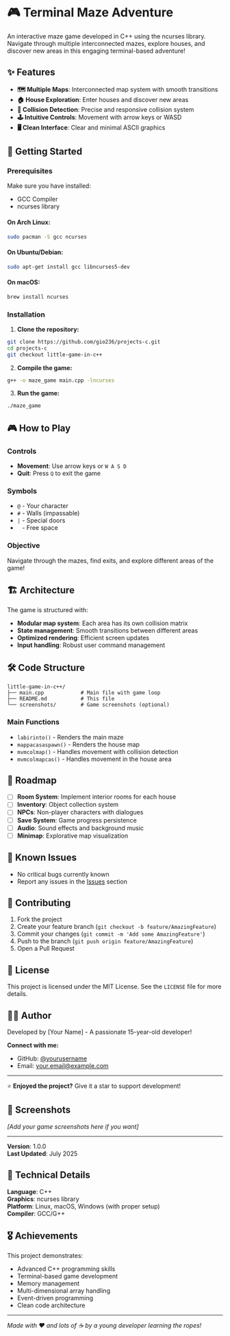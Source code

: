 # 🎮 Terminal Maze Adventure

An interactive maze game developed in C++ using the ncurses library. Navigate through multiple interconnected mazes, explore houses, and discover new areas in this engaging terminal-based adventure!

## ✨ Features

- **🗺️ Multiple Maps**: Interconnected map system with smooth transitions
- **🏠 House Exploration**: Enter houses and discover new areas
- **🎯 Collision Detection**: Precise and responsive collision system
- **🕹️ Intuitive Controls**: Movement with arrow keys or WASD
- **🖥️ Clean Interface**: Clear and minimal ASCII graphics

## 🚀 Getting Started

### Prerequisites

Make sure you have installed:
- GCC Compiler
- ncurses library

#### On Arch Linux:
```bash
sudo pacman -S gcc ncurses
```

#### On Ubuntu/Debian:
```bash
sudo apt-get install gcc libncurses5-dev
```

#### On macOS:
```bash
brew install ncurses
```

### Installation

1. **Clone the repository:**
```bash
git clone https://github.com/gio236/projects-c.git
cd projects-c
git checkout little-game-in-c++
```

2. **Compile the game:**
```bash
g++ -o maze_game main.cpp -lncurses
```

3. **Run the game:**
```bash
./maze_game
```

## 🎮 How to Play

### Controls
- **Movement**: Use arrow keys or `W A S D`
- **Quit**: Press `Q` to exit the game

### Symbols
- `@` - Your character
- `#` - Walls (impassable)
- `|` - Special doors
- ` ` - Free space

### Objective
Navigate through the mazes, find exits, and explore different areas of the game!

## 🏗️ Architecture

The game is structured with:
- **Modular map system**: Each area has its own collision matrix
- **State management**: Smooth transitions between different areas
- **Optimized rendering**: Efficient screen updates
- **Input handling**: Robust user command management

## 🛠️ Code Structure

```
little-game-in-c++/
├── main.cpp            # Main file with game loop
├── README.md           # This file
└── screenshots/        # Game screenshots (optional)
```

### Main Functions

- `labirinto()` - Renders the main maze
- `mappacasaspawn()` - Renders the house map
- `mvmcolmap()` - Handles movement with collision detection
- `mvmcolmapcas()` - Handles movement in the house area

## 🎯 Roadmap

- [ ] **Room System**: Implement interior rooms for each house
- [ ] **Inventory**: Object collection system
- [ ] **NPCs**: Non-player characters with dialogues
- [ ] **Save System**: Game progress persistence
- [ ] **Audio**: Sound effects and background music
- [ ] **Minimap**: Explorative map visualization

## 🐛 Known Issues

- No critical bugs currently known
- Report any issues in the [Issues](https://github.com/yourusername/projects-c/issues) section

## 🤝 Contributing

1. Fork the project
2. Create your feature branch (`git checkout -b feature/AmazingFeature`)
3. Commit your changes (`git commit -m 'Add some AmazingFeature'`)
4. Push to the branch (`git push origin feature/AmazingFeature`)
5. Open a Pull Request

## 📄 License

This project is licensed under the MIT License. See the `LICENSE` file for more details.

## 👨‍💻 Author

Developed by [Your Name] - A passionate 15-year-old developer!

**Connect with me:**
- GitHub: [@yourusername](https://github.com/yourusername)
- Email: your.email@example.com

---

⭐ **Enjoyed the project?** Give it a star to support development!

## 📸 Screenshots

*[Add your game screenshots here if you want]*

---

**Version**: 1.0.0  
**Last Updated**: July 2025

## 🔧 Technical Details

**Language**: C++  
**Graphics**: ncurses library  
**Platform**: Linux, macOS, Windows (with proper setup)  
**Compiler**: GCC/G++

## 🎖️ Achievements

This project demonstrates:
- Advanced C++ programming skills
- Terminal-based game development
- Memory management
- Multi-dimensional array handling
- Event-driven programming
- Clean code architecture

---

*Made with ❤️ and lots of ☕ by a young developer learning the ropes!*
